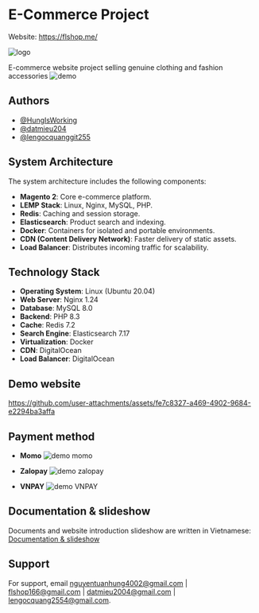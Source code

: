 # E-Commerce Project

Website: https://flshop.me/

![logo](https://github.com/user-attachments/assets/8f4693ae-2a3f-4199-8833-050a9923031a)

E-commerce website project selling genuine clothing and fashion accessories
![demo](https://github.com/user-attachments/assets/def36b8b-6868-41f0-a109-637a91f7ccd1)

## Authors
- [@HungIsWorking](https://github.com/HungIsWorking)
- [@datmieu204](https://github.com/datmieu204)
- [@lengocquanggit255](https://github.com/lengocquanggit255)

## System Architecture
The system architecture includes the following components:
- **Magento 2**: Core e-commerce platform.
- **LEMP Stack**: Linux, Nginx, MySQL, PHP.
- **Redis**: Caching and session storage.
- **Elasticsearch**: Product search and indexing.
- **Docker**: Containers for isolated and portable environments.
- **CDN (Content Delivery Network)**: Faster delivery of static assets.
- **Load Balancer**: Distributes incoming traffic for scalability.

## Technology Stack
- **Operating System**: Linux (Ubuntu 20.04)
- **Web Server**: Nginx 1.24
- **Database**: MySQL 8.0
- **Backend**: PHP 8.3
- **Cache**: Redis 7.2
- **Search Engine**: Elasticsearch 7.17
- **Virtualization**: Docker
- **CDN**: DigitalOcean
- **Load Balancer**: DigitalOcean

## Demo website
https://github.com/user-attachments/assets/fe7c8327-a469-4902-9684-e2294ba3affa

## Payment method
- **Momo**
![demo momo](https://github.com/user-attachments/assets/b263a75f-2af5-489c-b290-ad247166ae84)
  
- **Zalopay**
![demo zalopay](https://github.com/user-attachments/assets/84136b5d-fbc0-40f9-bae5-fdbf4abe1dd0)

- **VNPAY**
![demo VNPAY](https://github.com/user-attachments/assets/0059f05b-5952-43eb-8520-8b38a5139c89)

## Documentation & slideshow
Documents and website introduction slideshow are written in Vietnamese: [Documentation & slideshow](https://drive.google.com/drive/folders/15H2LR8dTrHegt9FsIELs2dQqau5Vcbj3?usp=sharing)

## Support
For support, email nguyentuanhung4002@gmail.com | flshop166@gmail.com | datmieu2004@gmail.com | lengocquang2554@gmail.com.
